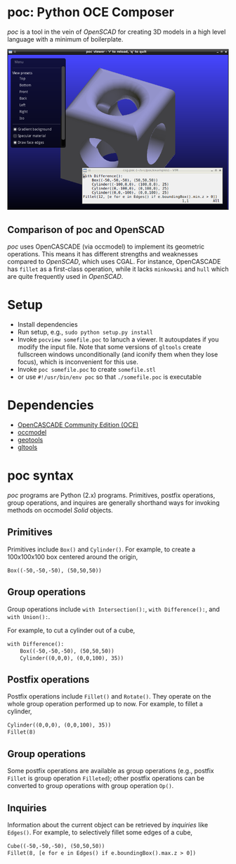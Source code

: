 # poc: Python OCE Composer

*poc* is a tool in the vein of *OpenSCAD* for creating 3D models in a high
level language with a minimum of boilerplate.

![pocview showing selective fillet of CSG object](/images/selective_fillet.png)

## Comparison of poc and OpenSCAD

*poc* uses OpenCASCADE (via occmodel) to implement its geometric operations.
This means it has different strengths and weaknesses compared to *OpenSCAD*,
which uses CGAL.  For instance, OpenCASCADE has `fillet` as a first-class
operation, while it lacks `minkowski` and `hull` which are quite frequently
used in *OpenSCAD*.

# Setup
* Install dependencies
* Run setup, e.g., `sudo python setup.py install`
* Invoke `pocview somefile.poc` to lanuch a viewer.  It autoupdates if you modify the input file.  Note that some versions of `gltools` create fullscreen windows unconditionally (and iconify them when they lose focus), which is inconvenient for this use.
* Invoke `poc somefile.poc` to create `somefile.stl`
* or use `#!/usr/bin/env poc` so that `./somefile.poc` is executable

# Dependencies

* [OpenCASCADE Community Edition (OCE)](https://github.com/tpaviot/oce/pulls)
* [occmodel](https://github.com/tenko/occmodel)
* [geotools](https://github.com/tenko/geotools)
* [gltools](https://github.com/tenko/gltools)

# poc syntax

*poc* programs are Python (2.x) programs.  Primitives, postfix operations,
group operations, and inquires are generally shorthand ways for invoking
methods on occmodel *Solid* objects.

## Primitives

Primitives include `Box()` and `Cylinder()`.  For example, to create a
100x100x100 box centered around the origin,

~~~~
Box((-50,-50,-50), (50,50,50))
~~~~

## Group operations

Group operations include `with Intersection():`, `with Difference():`,
and `with Union():`.

For example, to cut a cylinder out of a cube,

~~~~
with Difference():
    Box((-50,-50,-50), (50,50,50))
    Cylinder((0,0,0), (0,0,100), 35))
~~~~

## Postfix operations

Postfix operations include `Fillet()` and `Rotate()`.  They operate on
the whole group operation performed up to now.  For example, to fillet a
cylinder,

~~~~
Cylinder((0,0,0), (0,0,100), 35))
Fillet(8)
~~~~

## Group operations

Some postfix operations are available as group operations (e.g.,
postfix `Fillet` is group operation `Filleted`); other postfix
operations can be converted to group operations with group operation
`Op()`.

## Inquiries

Information about the current object can be retrieved by *inquiries* like
`Edges()`.  For example, to selectively fillet some edges of a cube,

~~~~
Cube((-50,-50,-50), (50,50,50))
Fillet(8, [e for e in Edges() if e.boundingBox().max.z > 0])
~~~~
